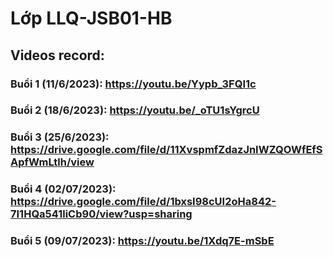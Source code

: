 # Lớp LLQ-JSB01-HB
## Videos record:
### Buổi 1 (11/6/2023): https://youtu.be/Yypb_3FQI1c 
### Buổi 2 (18/6/2023): https://youtu.be/_oTU1sYgrcU
### Buổi 3 (25/6/2023): https://drive.google.com/file/d/11XvspmfZdazJnIWZQOWfEfSApfWmLtlh/view
### Buổi 4 (02/07/2023): https://drive.google.com/file/d/1bxsI98cUI2oHa842-7I1HQa541liCb90/view?usp=sharing
### Buổi 5 (09/07/2023): https://youtu.be/1Xdq7E-mSbE